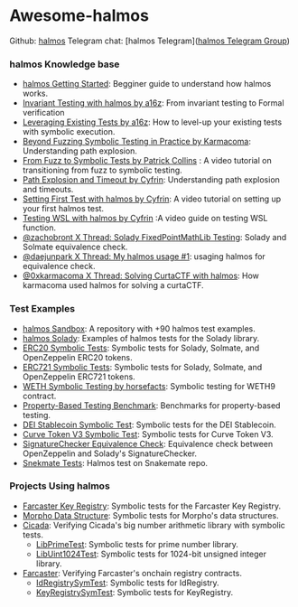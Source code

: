 # Awesome-halmos

Github: [halmos](https://github.com/a16z/halmos/)
Telegram chat: [halmos Telegram]([halmos Telegram Group](https://t.me/+4UhzHduai3MzZmUx))

### halmos Knowledge base

- [halmos Getting Started](https://github.com/a16z/halmos/blob/main/docs/getting-started.md): Begginer guide to understand how halmos works.
- [Invariant Testing with halmos by a16z](https://a16zcrypto.com/posts/article/implementing-stateful-invariant-testing-with-halmos/): From invariant testing to Formal verification
- [Leveraging Existing Tests by a16z](https://a16zcrypto.com/posts/article/symbolic-testing-with-halmos-leveraging-existing-tests-for-formal-verification/): How to level-up your existing tests with symbolic execution.
- [Beyond Fuzzing Symbolic Testing in Practice by Karmacoma](https://www.youtube.com/watch?v=GFCjG5KOetM): Understanding path explosion.
- [From Fuzz to Symbolic Tests by Patrick Collins](https://www.youtube.com/watch?v=pjwYr97Q-Ok) : A video tutorial on transitioning from fuzz to symbolic testing.
- [Path Explosion and Timeout by Cyfrin](https://updraft.cyfrin.io/courses/formal-verification/math-masters/halmos-mulwadup?lesson_format=video): Understanding path explosion and timeouts.
- [Setting First Test with halmos by Cyfrin](https://updraft.cyfrin.io/courses/formal-verification/math-masters/halmos?lesson_format=video): A video tutorial on setting up your first halmos test.
- [Testing WSL with halmos by Cyfrin](https://updraft.cyfrin.io/courses/formal-verification/math-masters/halmos-wsl?lesson_format=video) :A video guide on testing WSL function.
- [@zachobront X Thread: Solady FixedPointMathLib Testing](https://x.com/zachobront/status/1633906650514898947): Solady and Solmate equivalence check.
- [@daejunpark X Thread: My halmos usage #1](https://x.com/daejunpark/status/1744788041078829432): usaging halmos for equivalence check.
- [@0xkarmacoma X Thread: Solving CurtaCTF with halmos](https://x.com/0xkarmacoma/status/1632551527729758208?s=12&t=FF8FHzY8myIvLlgyCS0FXQ): How karmacoma used halmos for solving a curtaCTF.

### Test Examples

- [halmos Sandbox](https://github.com/karmacoma-eth/halmos-sandbox/): A repository with +90 halmos test examples.
- [halmos Solady](https://github.com/zobront/halmos-solady): Examples of halmos tests for the Solady library.
- [ERC20 Symbolic Tests](https://github.com/a16z/halmos/tree/main/examples/tokens/ERC20): Symbolic tests for Solady, Solmate, and OpenZeppelin ERC20 tokens.
- [ERC721 Symbolic Tests](https://github.com/a16z/halmos/tree/main/examples/tokens/ERC721): Symbolic tests for Solady, Solmate, and OpenZeppelin ERC721 tokens.
- [WETH Symbolic Testing by horsefacts](https://github.com/horsefacts/weth-invariant-testing/blob/main/test/WETH9.symbolic.t.sol): Symbolic testing for WETH9 contract.
- [Property-Based Testing Benchmark](https://github.com/aviggiano/property-based-testing-benchmark): Benchmarks for property-based testing.
- [DEI Stablecoin Symbolic Test](https://github.com/a16z/halmos/blob/main/examples/tokens/ERC20/test/DEIStablecoin.t.sol): Symbolic tests for the DEI Stablecoin.
- [Curve Token V3 Symbolic Test](https://github.com/a16z/halmos/blob/main/examples/tokens/ERC20/test/CurveTokenV3.t.sol): Symbolic tests for Curve Token V3.
- [SignatureChecker Equivalence Check](https://github.com/devtooligan/provesigchecker/blob/main/test/test.sol): Equivalence check between OpenZeppelin and Solady's SignatureChecker.
- [Snekmate Tests](https://github.com/pcaversaccio/snekmate/tree/main/test): Halmos test on Snakemate repo.

### Projects Using halmos

- [Farcaster Key Registry](https://github.com/farcasterxyz/contracts/blob/e56b5765ca28a7df149fb434315df0188a6ab14a/test/KeyRegistry/KeyRegistry.st.sol): Symbolic tests for the Farcaster Key Registry.
- [Morpho Data Structure](https://github.com/morpho-org/morpho-data-structures/blob/7f40c102e6bb852746d0d3c2f97ac3f39dae3c9c/test/TestLogarithmicBuckets.t.sol#L121-L182): Symbolic tests for Morpho's data structures.
- [Cicada](https://github.com/a16z/cicada): Verifying Cicada's big number arithmetic library with symbolic tests.
  - [LibPrimeTest](https://github.com/a16z/cicada/blob/c4dde7737778df759172ecdf7b4b044c60ce1f09/test/LibPrime.t.sol#L220-L232): Symbolic tests for prime number library.
  - [LibUint1024Test](https://github.com/a16z/cicada/blob/c4dde7737778df759172ecdf7b4b044c60ce1f09/test/LibUint1024.t.sol#L222-L245): Symbolic tests for 1024-bit unsigned integer library.
- [Farcaster](https://github.com/farcasterxyz/contracts): Verifying Farcaster's onchain registry contracts.
  - [IdRegistrySymTest](https://github.com/farcasterxyz/contracts/blob/e56b5765ca28a7df149fb434315df0188a6ab14a/test/IdRegistry/IdRegistry.st.sol): Symbolic tests for IdRegistry.
  - [KeyRegistrySymTest](https://github.com/farcasterxyz/contracts/blob/e56b5765ca28a7df149fb434315df0188a6ab14a/test/KeyRegistry/KeyRegistry.st.sol): Symbolic tests for KeyRegistry.
